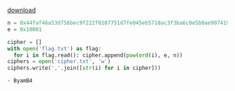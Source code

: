[download](https://github.com/oyusec/OyuSec-CTF/tree/master/Cryptography/RSA-1)
```python
n = 0x44faf46a53d756bec9f222f0107751d7fe045eb5718ac3f3ba6c0e5b0ae9074194df73fab49688e9ae72eff848f6ccd59417bfd0b3ab57fde8a156cded9d62947e5ff7a5da3c1395f648d37ab2309febdbda7d3de291dd30843273d2079ee083bd87204428d8f8ff0926ebd4b44090a1ba28965abd22fef2e429828bcbdd06e0d536856da3712499
e = 0x10001

cipher = []
with open('flag.txt') as flag:
  for i in flag.read(): cipher.append(pow(ord(i), e, n))
ciphers = open('cipher.txt', 'w')
ciphers.write(','.join([str(i) for i in cipher]))
```

`- ByamB4`

